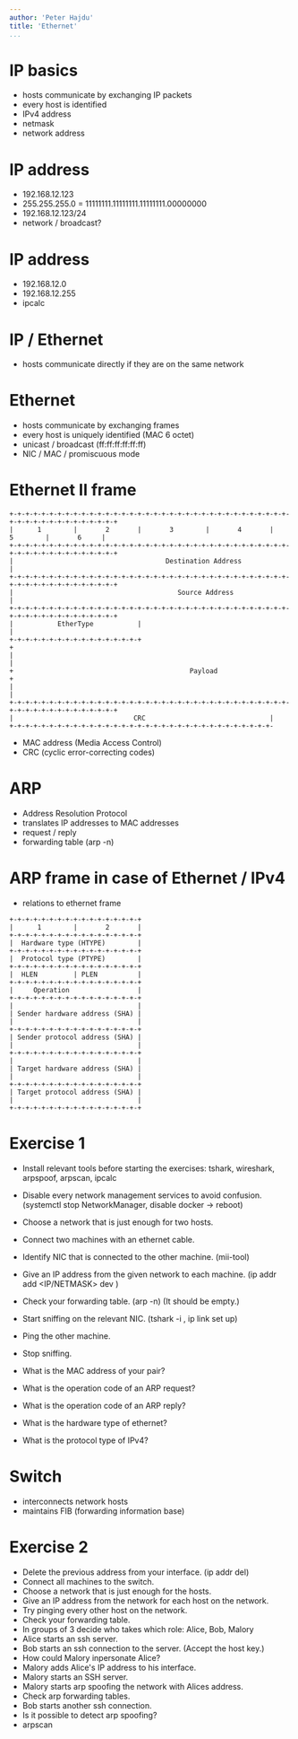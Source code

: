 ```yaml
---
author: 'Peter Hajdu'
title: 'Ethernet'
...
```


# IP basics

 * hosts communicate by exchanging IP packets
 * every host is identified
 * IPv4 address
 * netmask
 * network address

# IP address

 * 192.168.12.123
 * 255.255.255.0 = 11111111.11111111.11111111.00000000
 * 192.168.12.123/24
 * network / broadcast?

# IP address

 * 192.168.12.0
 * 192.168.12.255
 * ipcalc

# IP / Ethernet

 * hosts communicate directly if they are on the same network

# Ethernet

 * hosts communicate by exchanging frames
 * every host is uniquely identified (MAC 6 octet)
 * unicast / broadcast (ff:ff:ff:ff:ff:ff)
 * NIC / MAC / promiscuous mode

# Ethernet II frame

```
+-+-+-+-+-+-+-+-+-+-+-+-+-+-+-+-+-+-+-+-+-+-+-+-+-+-+-+-+-+-+-+-+-+-+-+-+-+-+-+-+-+-+-+-+-+-+-+-+
|      1        |       2       |       3        |       4       |       5        |       6     |
+-+-+-+-+-+-+-+-+-+-+-+-+-+-+-+-+-+-+-+-+-+-+-+-+-+-+-+-+-+-+-+-+-+-+-+-+-+-+-+-+-+-+-+-+-+-+-+-+
|                                      Destination Address                                      |
+-+-+-+-+-+-+-+-+-+-+-+-+-+-+-+-+-+-+-+-+-+-+-+-+-+-+-+-+-+-+-+-+-+-+-+-+-+-+-+-+-+-+-+-+-+-+-+-+
|                                         Source Address                                        |
+-+-+-+-+-+-+-+-+-+-+-+-+-+-+-+-+-+-+-+-+-+-+-+-+-+-+-+-+-+-+-+-+-+-+-+-+-+-+-+-+-+-+-+-+-+-+-+-+
|           EtherType           |                                                               |
+-+-+-+-+-+-+-+-+-+-+-+-+-+-+-+-+                                                               +
|                                                                                               |
+                                            Payload                                            +
|                                                                                               |
+-+-+-+-+-+-+-+-+-+-+-+-+-+-+-+-+-+-+-+-+-+-+-+-+-+-+-+-+-+-+-+-+-+-+-+-+-+-+-+-+-+-+-+-+-+-+-+-+
|                              CRC                               |
+-+-+-+-+-+-+-+-+-+-+-+-+-+-+-+-+-+-+-+-+-+-+-+-+-+-+-+-+-+-+-+-+-
```

 * MAC address (Media Access Control)
 * CRC (cyclic error-correcting codes)

# ARP

 * Address Resolution Protocol
 * translates IP addresses to MAC addresses
 * request / reply
 * forwarding table (arp -n)

# ARP frame in case of Ethernet / IPv4

 * relations to ethernet frame

```
+-+-+-+-+-+-+-+-+-+-+-+-+-+-+-+-+
|      1        |       2       |
+-+-+-+-+-+-+-+-+-+-+-+-+-+-+-+-+
|  Hardware type (HTYPE)        |
+-+-+-+-+-+-+-+-+-+-+-+-+-+-+-+-+
|  Protocol type (PTYPE)        |
+-+-+-+-+-+-+-+-+-+-+-+-+-+-+-+-+
|  HLEN         | PLEN          |
+-+-+-+-+-+-+-+-+-+-+-+-+-+-+-+-+
|     Operation                 |
+-+-+-+-+-+-+-+-+-+-+-+-+-+-+-+-+
|                               |
| Sender hardware address (SHA) |
|                               |
+-+-+-+-+-+-+-+-+-+-+-+-+-+-+-+-+
| Sender protocol address (SHA) |
|                               |
+-+-+-+-+-+-+-+-+-+-+-+-+-+-+-+-+
|                               |
| Target hardware address (SHA) |
|                               |
+-+-+-+-+-+-+-+-+-+-+-+-+-+-+-+-+
| Target protocol address (SHA) |
|                               |
+-+-+-+-+-+-+-+-+-+-+-+-+-+-+-+-+
```

# Exercise 1

 * Install relevant tools before starting the exercises: tshark, wireshark, arpspoof, arpscan, ipcalc
 * Disable every network management services to avoid confusion. (systemctl stop NetworkManager, disable docker -> reboot)
 * Choose a network that is just enough for two hosts.
 * Connect two machines with an ethernet cable.
 * Identify NIC that is connected to the other machine. (mii-tool)
 * Give an IP address from the given network to each machine. (ip addr add <IP/NETMASK> dev <NIC>)
 * Check your forwarding table. (arp -n) (It should be empty.)
 * Start sniffing on the relevant NIC. (tshark -i <NIC>, ip link set <NIC> up)
 * Ping the other machine.
 * Stop sniffing.

 * What is the MAC address of your pair?
 * What is the operation code of an ARP request?
 * What is the operation code of an ARP reply?
 * What is the hardware type of ethernet?
 * What is the protocol type of IPv4?

# Switch

 * interconnects network hosts
 * maintains FIB (forwarding information base)

# Exercise 2

 * Delete the previous address from your interface. (ip addr del)
 * Connect all machines to the switch.
 * Choose a network that is just enough for the hosts.
 * Give an IP address from the network for each host on the network.
 * Try pinging every other host on the network.
 * Check your forwarding table.
 * In groups of 3 decide who takes which role: Alice, Bob, Malory
 * Alice starts an ssh server.
 * Bob starts an ssh connection to the server. (Accept the host key.)
 * How could Malory inpersonate Alice?
 * Malory adds Alice's IP address to his interface.
 * Malory starts an SSH server.
 * Malory starts arp spoofing the network with Alices address.
 * Check arp forwarding tables.
 * Bob starts another ssh connection.
 * Is it possible to detect arp spoofing?
 * arpscan
